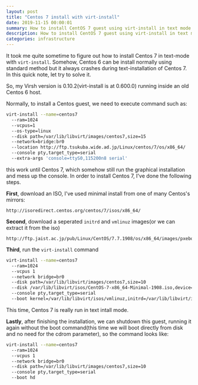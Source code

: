 ```yaml
---
layout: post
title: "Centos 7 install with virt-install"
date: 2019-11-15 00:00:01
summary: How to install CentOS 7 guest using virt-install in text mode
description: How to install CentOS 7 guest using virt-install in text mode
categories: infrastructure
---
```


It took me quite sometime to figure out how to install Centos 7 in text-mode with `virt-install`. 
Somehow, Centos 6 can be install normally using standard method but it always crashes during text-installation of Centos 7. In this quick note, let try to solve it.

So, my Virsh version is 0.10.2(virt-install is at 0.600.0) running inside an old Centos 6 host.

Normally, to install a Centos guest, we need to execute command such as:

~~~bash
virt-install --name=centos7 
  --ram=1024 
  --vcpus=1 
  --os-type=linux
  --disk path=/var/lib/libvirt/images/centos7,size=15 
  --network=bridge:br0 
  --location http://ftp.tsukuba.wide.ad.jp/Linux/centos/7/os/x86_64/ 
  --console pty,target_type=serial 
  --extra-args 'console=ttyS0,115200n8 serial'
~~~

this work until Centos 7, which somehow still run the graphical installation and mess up the console. In order to install Centos 7, I've done the following steps.

__First__, download an ISO, I've used minimal install from one of many Centos's mirrors:

```
http://isoredirect.centos.org/centos/7/isos/x86_64/
```

__Second__, download a seperated `initrd` and `vmlinuz` images(or we can extract it from the iso)

```
http://ftp.jaist.ac.jp/pub/Linux/CentOS/7.7.1908/os/x86_64/images/pxeboot/
```

__Third__, run the `virt-install` command

~~~bash
virt-install --name=centos7 
  --ram=1024 
  --vcpus 1 
  --network bridge=br0 
  --disk path=/var/lib/libvirt/images/centos7,size=10 
  --disk /var/lib/libvirt/isos/CentOS-7-x86_64-Minimal-1908.iso,device=cdrom 
  --console pty,target_type=serial 
  --boot kernel=/var/lib/libvirt/isos/vmlinuz,initrd=/var/lib/libvirt/isos/initrd.img,kernel_args="earlyprintk=serial console=ttyS0"
~~~

This time, Centos 7 is really run in text intall mode.

__Lastly__, after finishing the installation, we can shutdown this guest, running it again without the boot command(this time we will boot directly from disk and no need for the cdrom parameter), so the command looks like:

~~~bash
virt-install --name=centos7 
  --ram=1024 
  --vcpus 1 
  --network bridge=br0 
  --disk path=/var/lib/libvirt/images/centos7,size=10 
  --console pty,target_type=serial 
  --boot hd
~~~
